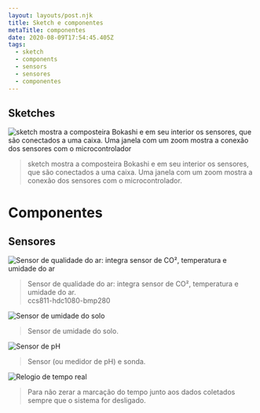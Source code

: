 ```yaml
---
layout: layouts/post.njk
title: Sketch e componentes
metaTitle: componentes
date: 2020-08-09T17:54:45.405Z
tags:
  - sketch
  - components
  - sensors
  - sensores
  - componentes
---
```

## Sketches

![sketch mostra a composteira Bokashi e em seu interior os sensores, que são conectados a uma caixa. Uma janela com um zoom mostra a conexão dos sensores com o microcontrolador](/images/trashmusic.jpg "Este é o sketch inicial. Ainda faltam aqui alguns detalhes, como o air-lock, que foi pensado em um momento posterior")
>sketch mostra a composteira Bokashi e em seu interior os sensores, que são conectados a uma caixa. Uma janela com um zoom mostra a conexão dos sensores com o microcontrolador.

# Componentes

## Sensores

![Sensor de qualidade do ar: integra sensor de CO², temperatura e umidade do ar](/images/sensor_qualidade-do-ar.jpg "Sensor de qualidade do ar: integra sensor de CO², temperatura e umidade do ar")
>Sensor de qualidade do ar: integra sensor de CO², temperatura e umidade do ar.<br/>ccs811-hdc1080-bmp280

![Sensor de umidade do solo](/images/sensor-de-humidade-do-solo-capacitivo.jpg "Sensor capacitivo de umidade do solo")
>Sensor de umidade do solo.

![Sensor de pH](/images/modulo-sensor-ph-eletrodo-sonda-bnc-arduinophmetro.jpg "Sensor de pH, ou pHmetro")
>Sensor (ou medidor de pH) e sonda.

![Relogio de tempo real](/images/real_time_clock_ds3231.png "para não zerar a marcação do tempo junto aos dados coletados sempre que o sistema for desligado")
>Para não zerar a marcação do tempo junto aos dados coletados sempre que o sistema for desligado.